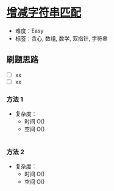 # [增减字符串匹配](https://leetcode-cn.com/problems/di-string-match/)

- 难度：Easy
- 标签：贪心, 数组, 数学, 双指针, 字符串

## 刷题思路

- [ ] xx
- [ ] xx

### 方法 1

- 复杂度：
    - 时间 O()
    - 空间 O()

``` js

```

### 方法 2

- 复杂度：
    - 时间 O()
    - 空间 O()

``` js

```
